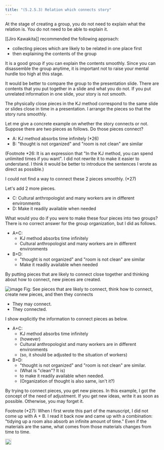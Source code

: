 ```yaml
---
title: "(5.2.5.3) Relation which connects story"
---
```


At the stage of creating a group, you do not need to explain what the relation is. You do not need to be able to explain it.

[[Jiro Kawakita]] recommended the following approach:

- collecting pieces which are likely to be related in one place first
- then explaining the contents of the group

It is a good group if you can explain the contents smoothly. Since you can disassemble the group anytime, it is important not to raise your mental hurdle too high at this stage.

It would be better to compare the group to the presentation slide. There are contents that you put together in a slide and what you do not. If you put unrelated information in one slide, your story is not smooth.

The physically close pieces in the KJ method correspond to the same slide or slides close in time in a presentation. I arrange the pieces so that the story runs smoothly.

Let me give a concrete example on whether the story connects or not. Suppose there are two pieces as follows. Do those pieces connect?

- A: KJ method absorbs time infinitely (*26)
- B: "thought is not organized" and "room is not clean" are similar

(Footnote *26: It is an expression that "In the KJ method, you can spend unlimited times if you want". I did not rewrite it to make it easier to understand. I think it would be better to introduce the sentences I wrote as direct as possible.)

I could not find a way to connect these 2 pieces smoothly. (*27)

Let's add 2 more pieces.

- C: Cultural anthropologist and many workers are in different environments
- D: Make it readily available when needed

What would you do if you were to make these four pieces into two groups? There is no correct answer for the group organization, but I did as follows.

- A+C:
    - KJ method absorbs time infinitely
    - Cultural anthropologist and many workers are in different environments
- B+D:
    - "thought is not organized" and "room is not clean" are similar
    - Make it readily available when needed

By putting pieces that are likely to connect close together and thinking about how to connect, new pieces are created.

![image](https://gyazo.com/4a4e73ed8a6015cff63de541948f26c5/thumb/1000)
Fig: See pieces that are likely to connect, think how to connect, create new pieces, and then they connects

- They may connect.
- They connected.


I show explicitly the information to connect pieces as below.

- A+C:
    - KJ method absorbs time infinitely
    - (however)
    - Cultural anthropologist and many workers are in different environments
    - (so, it should be adjusted to the situation of workers)
- B+D:
    - "thought is not organized" and "room is not clean" are similar.
    - (What is "clean"? It is)
    - to make it readily available when needed.
    - (Organization of thought is also same, isn't it?)

By trying to connect pieces, you get new pieces. In this example, I got the concept of the need of adjustment. If you get new ideas, write it as soon as possible. Otherwise, you may forget it.

Footnote (*27): When I first wrote this part of the manuscript, I did not come up with A + B. I read it back now and came up with a combination: "tidying up a room also absorb an infinite amount of time." Even if the materials are the same, what comes from those materials changes from time to time.


<img src='https://scrapbox.io/api/pages/nishio-en/en/icon' alt='en.icon' height="19.5"/>